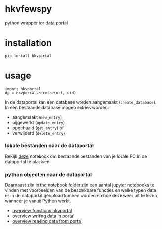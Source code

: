 # hkvfewspy
python wrapper for data portal

# installation
`pip install hkvportal`

# usage
```
import hkvportal
dp = hkvportal.Service(url, uid)
```

In de dataportal kan een database worden aangemaakt (`create_database`). In een bestaande database mogen entries worden:
- aangemaakt (`new_entry`)
- bijgewerkt (`update_entry`)
- opgehaald (`get_entry`) of 
- verwijderd (`delete_entry`)

### lokale bestanden naar de dataportal
Bekijk [deze](https://tsws.hkvservices.nl/mangrove.ws/data.ashx?function=dataportal.db.getdata&parameters=%7Bdatabase:%27hoek%27,key:%27addmedia_html%27%7D&contentType=text/html) notebook om bestaande bestanden van je lokale PC in de dataportal te plaatsen 

### python objecten naar de dataportal
Daarnaast zijn in the notebook folder zijn een aantal jupyter notebooks te vinden met voorbeelden van de beschikbare functies en welke typen data er in de dataportal geupload kunnen worden en hoe deze weer uit te lezen wanneer je vanuit Python werkt.
- [overview functions hkvportal](https://nbviewer.jupyter.org/github/HKV-products-services/hkvportal/blob/master/notebooks/overview%20functions.ipynb)
- [overview writing data in portal](https://nbviewer.jupyter.org/github/HKV-products-services/hkvportal/blob/master/notebooks/overview%20set%20content-types.ipynb)
- [overview reading data from portal](https://nbviewer.jupyter.org/github/HKV-products-services/hkvportal/blob/master/notebooks/overview%20get%20content-types.ipynb)
